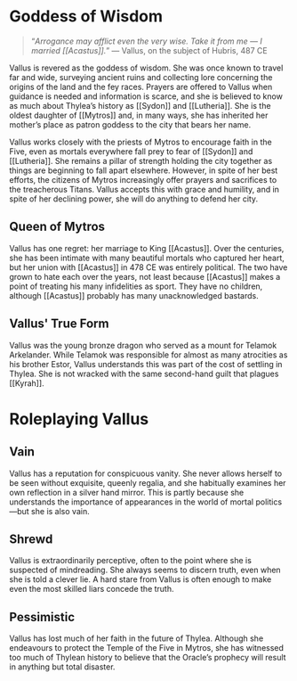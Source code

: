 # Goddess of Wisdom

>“*Arrogance may afflict even the very wise. Take it from me — I married [[Acastus]].*”
— Vallus, on the subject of Hubris, 487 CE

Vallus is revered as the goddess of wisdom. She was once known to travel far and wide, surveying ancient ruins and collecting lore concerning the origins of the land and the fey races. Prayers are offered to Vallus when guidance is needed and information is scarce, and she is believed to know as much about Thylea’s history as [[Sydon]] and [[Lutheria]]. She is the oldest daughter of [[Mytros]] and, in many ways, she has inherited her mother’s place as patron goddess to the city that bears her name.

Vallus works closely with the priests of Mytros to encourage faith in the Five, even as mortals everywhere fall prey to fear of [[Sydon]] and [[Lutheria]]. She remains a pillar of strength holding the city together as things are beginning to fall apart elsewhere. However, in spite of her best efforts, the citizens of Mytros increasingly offer prayers and sacrifices to the treacherous Titans. Vallus accepts this with grace and humility, and in spite of her declining power, she will do anything to defend her city.

## Queen of Mytros

Vallus has one regret: her marriage to King [[Acastus]]. Over the centuries, she has been intimate with many beautiful mortals who captured her heart, but her union with [[Acastus]] in 478 CE was entirely political. The two have grown to hate each over the years, not least because [[Acastus]] makes a point of treating his many infidelities as sport. They have no children, although [[Acastus]] probably has many unacknowledged bastards.

## Vallus' True Form

Vallus was the young bronze dragon who served as a mount for Telamok Arkelander. While Telamok was responsible for almost as many atrocities as his brother Estor, Vallus understands this was part of the cost of settling in Thylea. She is not wracked with the same second-hand guilt that plagues [[Kyrah]].

# Roleplaying Vallus

## Vain

Vallus has a reputation for conspicuous vanity. She never allows herself to be seen without exquisite, queenly regalia, and she habitually examines her own reflection in a silver hand mirror. This is partly because she understands the importance of appearances in the world of mortal politics—but she is also vain.

## Shrewd

Vallus is extraordinarily perceptive, often to the point where she is suspected of mindreading. She always seems to discern truth, even when she is told a clever lie. A hard stare from Vallus is often enough to make even the most skilled liars concede the truth.

## Pessimistic

Vallus has lost much of her faith in the future of Thylea. Although she endeavours to protect the Temple of the Five in Mytros, she has witnessed too much of Thylean history to believe that the Oracle’s prophecy will result in anything but total disaster.